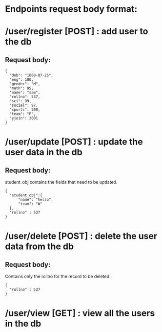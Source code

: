# Endpoints request body format:

# /user/register [POST] : add user to the db

## Request body:

```
{
  "dob": "1800-07-25",
  "eng": 100,
  "gender": "M",
  "math": 95,
  "name": "sam",
  "rollno": 537,
  "sci": 99,
  "social": 97,
  "sports": 200,
  "team": "P",
  "yjoin": 2001
}
```

# /user/update [POST] : update the user data in the db

## Request body:

student_obj contains the fields that need to be updated.

```
{
  "student_obj":{
      "name": "hello",
      "team": "W"
  },
  "rollno" : 537
}
```

# /user/delete [POST] : delete the user data from the db

## Request body:

Contains only the rollno for the record to be deleted.

```
{
  "rollno" : 537
}
```

# /user/view [GET] : view all the users in the db
